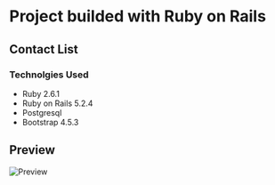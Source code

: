 # Project builded with Ruby on Rails
## Contact List

### Technolgies Used

* Ruby 2.6.1
* Ruby on Rails 5.2.4
* Postgresql 
* Bootstrap 4.5.3

## Preview 

![Preview](https://github.com/pedrojscript/contact_list/blob/master/Captura%20de%20tela_2020-11-13_12-24-02.png)
